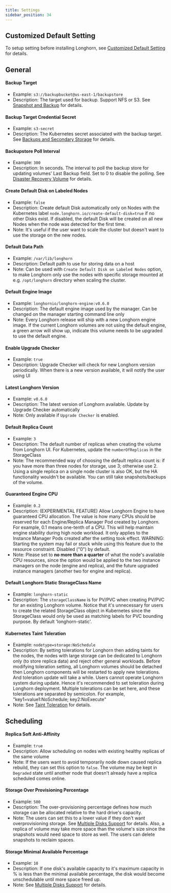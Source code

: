 ```yaml
---
title: Settings
sidebar_position: 34
---
```


## Customized Default Setting

To setup setting before installing Longhorn, see [Customized Default Setting](#customized-default-setting) for details.

## General

#### Backup Target
* Example: `s3://backupbucket@us-east-1/backupstore`
* Description: The target used for backup. Support NFS or S3. See [Snapshot and Backup](../concepts#24-snapshots) for details.

#### Backup Target Credential Secret
* Example: `s3-secret`
* Description: The Kubernetes secret associated with the backup target. See
[Backups and Secondary Storage](../concepts#3-backups-and-secondary-storage) for details.

#### Backupstore Poll Interval
* Example: `300`
* Description: In seconds. The interval to poll the backup store for updating volumes' Last Backup field. Set to 0 to disable the polling. See [Disaster Recovery Volume](../concepts#33-disaster-recovery-volumes) for details.

#### Create Default Disk on Labeled Nodes
* Example: `false`
* Description: Create default Disk automatically only on Nodes with the Kubernetes label `node.longhorn.io/create-default-disk=true` if no other Disks exist. If disabled, the default Disk will be created on all new Nodes when the node was detected for the first time.
* Note: It's useful if the user want to scale the cluster but doesn't want to use the storage on the new nodes.

#### Default Data Path
* Example: `/var/lib/longhorn`
* Description: Default path to use for storing data on a host
* Note: Can be used with `Create Default Disk on Labeled Nodes` option, to make Longhorn only use the nodes with specific storage mounted at e.g. `/opt/longhorn` directory when scaling the cluster.

#### Default Engine Image
* Example: `longhornio/longhorn-engine:v0.6.0`
* Description: The default engine image used by the manager. Can be changed on the manager starting command line only
* Note: Every Longhorn release will ship with a new Longhorn engine image. If the current Longhorn volumes are not using the default engine, a green arrow will show up, indicate this volume needs to be upgraded to use the default engine.

#### Enable Upgrade Checker
* Example: `true`
* Description: Upgrade Checker will check for new Longhorn version periodically. When there is a new version available, it will notify the user using UI

#### Latest Longhorn Version
* Example: `v0.6.0`
* Description: The latest version of Longhorn available. Update by Upgrade Checker automatically
* Note: Only available if `Upgrade Checker` is enabled.

#### Default Replica Count
* Example: `3`
* Description: The default number of replicas when creating the volume from Longhorn UI. For Kubernetes, update the `numberOfReplicas` in the StorageClass
* Note: The recommended way of choosing the default replica count is: if you have more than three nodes for storage, use 3; otherwise use 2. Using a single replica on a single node cluster is also OK, but the HA functionality wouldn't be available. You can still take snapshots/backups of the volume.

#### Guaranteed Engine CPU
* Example: `0.2`
* Description: (EXPERIMENTAL FEATURE) Allow Longhorn Engine to have guaranteed CPU allocation. The value is how many CPUs should be reserved for each Engine/Replica Manager Pod created by Longhorn. For example, 0.1 means one-tenth of a CPU. This will help maintain engine stability during high node workload. It only applies to the Instance Manager Pods created after the setting took effect. WARNING: Starting the system may fail or stuck while using this feature due to the resource constraint. Disabled (\"0\") by default.
* Note: Please set to **no more than a quarter** of what the node's available CPU resources, since the option would be applied to the two instance managers on the node (engine and replica), and the future upgraded instance managers (another two for engine and replica).

#### Default Longhorn Static StorageClass Name
* Example: `longhorn-static`
* Description: The `storageClassName` is for PV/PVC when creating PV/PVC for an existing Longhorn volume. Notice that it's unnecessary for users to create the related StorageClass object in Kubernetes since the StorageClass would only be used as matching labels for PVC bounding purpose. By default 'longhorn-static'.

#### Kubernetes Taint Toleration
* Example: `nodetype=storage:NoSchedule`
* Description: By setting tolerations for Longhorn then adding taints for the nodes, the nodes with large storage can be dedicated to Longhorn only (to store replica data) and reject other general workloads.
Before modifying toleration setting, all Longhorn volumes should be detached then Longhorn components will be restarted to apply new tolerations. And toleration update will take a while. Users cannot operate Longhorn system during update. Hence it's recommended to set toleration during Longhorn deployment.
Multiple tolerations can be set here, and these tolerations are separated by semicolon. For example, "key1=value1:NoSchedule; key2:NoExecute"
* Note: See [Taint Toleration](./taint-toleration) for details.

## Scheduling
#### Replica Soft Anti-Affinity
* Example: `true`
* Description: Allow scheduling on nodes with existing healthy replicas of the same volume
* Note: If the users want to avoid temporarily node down caused replica rebuild, they can set this option to `false`. The volume may be kept in `Degraded` state until another node that doesn't already have a replica scheduled comes online.

#### Storage Over Provisioning Percentage
* Example: `500`
* Description: The over-provisioning percentage defines how much storage can be allocated relative to the hard drive's capacity.
* Note: The users can set this to a lower value if they don't want overprovisioning storage. See [Multiple Disks Support](./multidisk#configuration) for details. Also, a replica of volume may take more space than the volume's size since the snapshots would need space to store as well. The users can delete snapshots to reclaim spaces.

#### Storage Minimal Available Percentage
* Example: `10`
* Description: If one disk's available capacity to it's maximum capacity in % is less than the minimal available percentage, the disk would become unschedulable until more space freed up.
* Note: See [Multiple Disks Support](./multidisk#configuration) for details.

